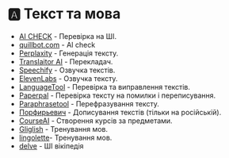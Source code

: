 # 🅰️ Текст та мова

* [AI CHECK](https://contentatscale.ai/ai-content-detector) - Перевірка на ШІ.
* [quillbot.com](https://quillbot.com/ai-content-detector) - AI check
* [Perplaxity](https://www.perplexity.ai/search/) - Генерація тексту.
* [Translaitor AI](https://www.deepl.com/translator) - Перекладач.
* [Speechify](https://app.speechify.com/) - Озвучка текстів.
* [ElevenLabs](https://beta.elevenlabs.io/speech-synthesis) - Озвучка тексту.
* [LanguageTool](https://languagetool.org/uk) - Перевірка та виправлення текстів.
* [Paperpal](https://paperpal.com/) - Перевірка тексту на помилки і переписування.
* [Paraphrasetool](https://quillbot.com) - Перефразування тексту.
* [Порфирьевич](https://porfirevich.ru) - Дописування текстів (тільки на російській).
* [CourseAI](https://courseai.co/) - Створення курсів за предметами.
* [Gliglish](https://gliglish.com/free) - Тренування мов.
* [lingolette](https://lingolette.com)- Тренування мов.
* [delve](https://delve.a9.io/) - ШІ вікіпедія
